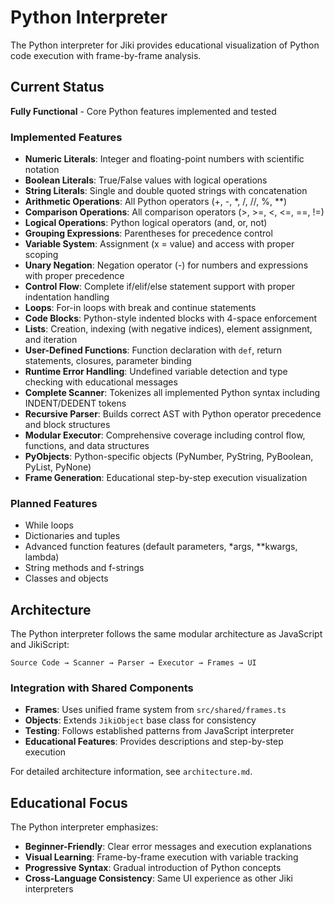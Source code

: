 # Python Interpreter

The Python interpreter for Jiki provides educational visualization of Python code execution with frame-by-frame analysis.

## Current Status

**Fully Functional** - Core Python features implemented and tested

### Implemented Features

- **Numeric Literals**: Integer and floating-point numbers with scientific notation
- **Boolean Literals**: True/False values with logical operations
- **String Literals**: Single and double quoted strings with concatenation
- **Arithmetic Operations**: All Python operators (+, -, \*, /, //, %, \*\*)
- **Comparison Operations**: All comparison operators (>, >=, <, <=, ==, !=)
- **Logical Operations**: Python logical operators (and, or, not)
- **Grouping Expressions**: Parentheses for precedence control
- **Variable System**: Assignment (x = value) and access with proper scoping
- **Unary Negation**: Negation operator (-) for numbers and expressions with proper precedence
- **Control Flow**: Complete if/elif/else statement support with proper indentation handling
- **Loops**: For-in loops with break and continue statements
- **Code Blocks**: Python-style indented blocks with 4-space enforcement
- **Lists**: Creation, indexing (with negative indices), element assignment, and iteration
- **User-Defined Functions**: Function declaration with `def`, return statements, closures, parameter binding
- **Runtime Error Handling**: Undefined variable detection and type checking with educational messages
- **Complete Scanner**: Tokenizes all implemented Python syntax including INDENT/DEDENT tokens
- **Recursive Parser**: Builds correct AST with Python operator precedence and block structures
- **Modular Executor**: Comprehensive coverage including control flow, functions, and data structures
- **PyObjects**: Python-specific objects (PyNumber, PyString, PyBoolean, PyList, PyNone)
- **Frame Generation**: Educational step-by-step execution visualization

### Planned Features

- While loops
- Dictionaries and tuples
- Advanced function features (default parameters, \*args, \*\*kwargs, lambda)
- String methods and f-strings
- Classes and objects

## Architecture

The Python interpreter follows the same modular architecture as JavaScript and JikiScript:

```
Source Code → Scanner → Parser → Executor → Frames → UI
```

### Integration with Shared Components

- **Frames**: Uses unified frame system from `src/shared/frames.ts`
- **Objects**: Extends `JikiObject` base class for consistency
- **Testing**: Follows established patterns from JavaScript interpreter
- **Educational Features**: Provides descriptions and step-by-step execution

For detailed architecture information, see `architecture.md`.

## Educational Focus

The Python interpreter emphasizes:

- **Beginner-Friendly**: Clear error messages and execution explanations
- **Visual Learning**: Frame-by-frame execution with variable tracking
- **Progressive Syntax**: Gradual introduction of Python concepts
- **Cross-Language Consistency**: Same UI experience as other Jiki interpreters
